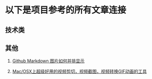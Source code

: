 
# 以下是项目参考的所有文章连接

## 技术类

## 其他

1. [Github Markdown 图片如何并排显示](https://www.cnblogs.com/tsingke/p/10901654.html)

2. [Mac/OSX上超级好用的视频剪切，视频截图，视频转换GIF动画的工具](https://www.jianshu.com/p/134c78f5b129)
